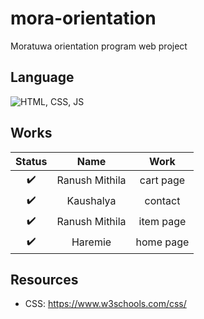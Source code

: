 # mora-orientation

Moratuwa orientation program web project

## Language

![HTML, CSS, JS](https://skills.thijs.gg/icons?i=html,css,js)

## Works

|       Status       |      Name      |   Work    |
| :----------------: | :------------: | :-------: |
| :heavy_check_mark: | Ranush Mithila | cart page |
| :heavy_check_mark: |   Kaushalya    |  contact  |
| :heavy_check_mark: | Ranush Mithila | item page |
| :heavy_check_mark: |    Haremie     | home page |

## Resources

- CSS: https://www.w3schools.com/css/
